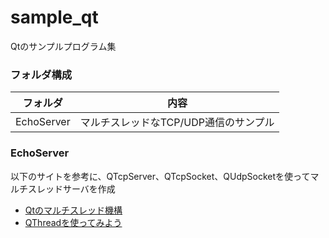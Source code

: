 # sample_qt
Qtのサンプルプログラム集


### フォルダ構成

| フォルダ | 内容 |
| --- | --- |
| EchoServer | マルチスレッドなTCP/UDP通信のサンプル |



### EchoServer
以下のサイトを参考に、QTcpServer、QTcpSocket、QUdpSocketを使ってマルチスレッドサーバを作成
* [Qtのマルチスレッド機構](https://qiita.com/hermit4/items/f4f03a4533e8c332241b)
* [QThreadを使ってみよう](https://qiita.com/hermit4/items/b1eaf6132fb06a30091f)
